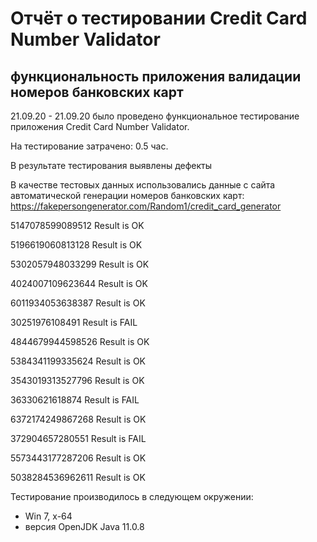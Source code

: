 # Отчёт о тестировании Credit Card Number Validator

## функциональность приложения валидации номеров банковских карт

21.09.20 - 21.09.20 было проведено функциональное тестирование приложения Credit Card Number Validator.

На тестирование затрачено: 0.5 час.

В результате тестирования выявлены дефекты 

В качестве тестовых данных использовались данные с сайта автоматической генерации номеров банковских карт: https://fakepersongenerator.com/Random1/credit_card_generator

5147078599089512 Result is OK

5196619060813128 Result is OK

5302057948033299 Result is OK

4024007109623644 Result is OK

6011934053638387 Result is OK

30251976108491 Result is FAIL

4844679944598526 Result is OK

5384341199335624 Result is OK

3543019313527796 Result is OK

36330621618874 Result is FAIL

6372174249867268 Result is OK

372904657280551 Result is FAIL

5573443177287206 Result is OK

5038284536962611 Result is OK



Тестирование производилось в следующем окружении:
* Win 7, x-64
* версия OpenJDK Java 11.0.8
